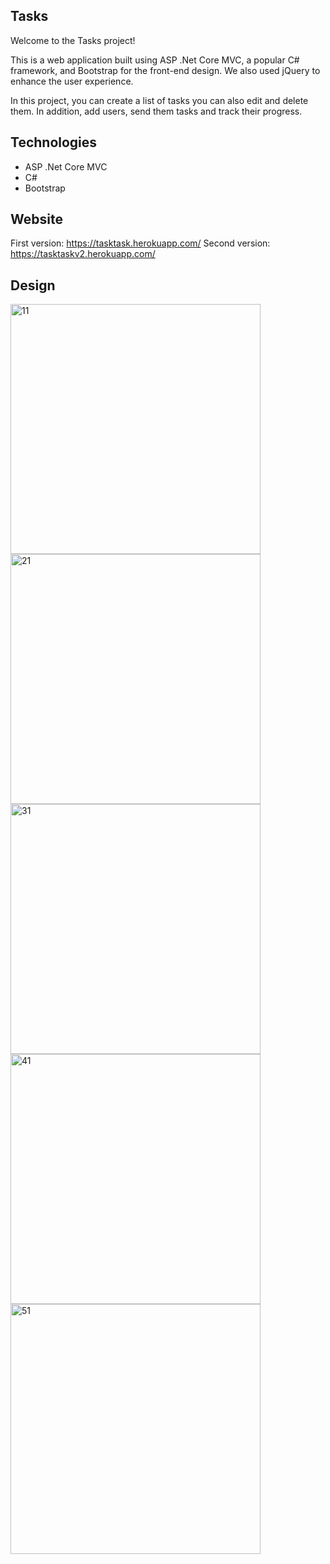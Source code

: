 ## Tasks

Welcome to the Tasks project!

This is a web application built using ASP .Net Core MVC, a popular C# framework, and Bootstrap for the front-end design. We also used jQuery to enhance the user experience.

In this project, you can create a list of tasks you can also edit and delete them. In addition, add users, send them tasks and track their progress.

## Technologies

* ASP .Net Core MVC
* C#
* Bootstrap

## Website

First version: https://tasktask.herokuapp.com/
Second version: https://tasktaskv2.herokuapp.com/


## Design 
<img width="400" alt="11" src="https://user-images.githubusercontent.com/100933608/213927609-57f002c4-d4d9-4677-a204-6654e114afeb.png">
<img width="400" alt="21" src="https://user-images.githubusercontent.com/100933608/213927644-b32c82b1-6c7a-4f96-b9a4-3c4891a6b212.png">
<img width="400" alt="31" src="https://user-images.githubusercontent.com/100933608/213927553-58f758fc-7164-4a9e-9dcf-087e121e32c3.png">
<img width="400" alt="41" src="https://user-images.githubusercontent.com/100933608/213927761-14cda03a-75dd-4abb-a088-95ce860d7326.png">
<img width="400" alt="51" src="https://user-images.githubusercontent.com/100933608/213927766-8f748953-6b63-4b15-b5c2-7b042ecd653c.png">





